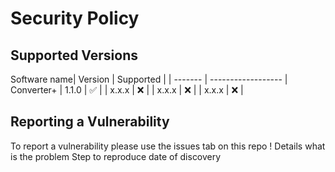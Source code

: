 # Security Policy

## Supported Versions


Software name| Version | Supported          |
             | ------- | ------------------ |
Converter+   | 1.1.0   | :white_check_mark: |
             | x.x.x   | :x:                |
             | x.x.x   | :x: |
             | x.x.x   | :x:                |

## Reporting a Vulnerability

To report a vulnerability please use the issues tab on this repo !
Details what is the problem
Step to reproduce
date of discovery

